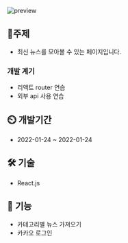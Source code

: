 ![preview](https://user-images.githubusercontent.com/77667889/152310686-485ff5fa-90b0-4514-ba63-adeb7c959851.gif)

## 🎈주제

- 최신 뉴스를 모아볼 수 있는 페이지입니다.

### 개발 계기

- 리액트 router 연습
- 외부 api 사용 연습

## ⏲️ 개발기간

- 2022-01-24 ~ 2022-01-24

## 🛠 기술

- React.js

## 📌 기능

- 카테고리별 뉴스 가져오기
- 카카오 로그인
